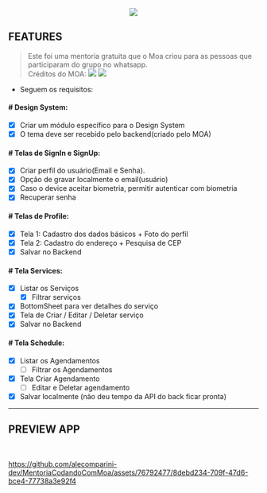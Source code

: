 <h3 align="center">
  <br>
  <img src="https://github.com/alecomparini-dev/MentoriaCodandoComMoa/assets/76792477/2de45eaf-a717-4f94-9793-a17c704357dd" >
  <br>
</h3>

## FEATURES
> Este foi uma mentoria gratuita que o Moa criou para as pessoas que participaram do grupo no whatsapp. <br>
> Créditos do MOA: [![](https://img.shields.io/badge/YouTube-FF0000?style=for-the-badge&logo=youtube&logoColor=white)](https://www.youtube.com/@CodandoComMoa) [![](https://img.shields.io/badge/Instagram-E4405F?style=for-the-badge&logo=instagram&logoColor=white)](https://www.instagram.com/codandocommoa) <br>

- Seguem os requisitos:
  
#### # Design System:
- [x] Criar um módulo específico para o Design System
- [x] O tema deve ser recebido pelo backend(criado pelo MOA)

#### # Telas de SignIn e SignUp:
- [x] Criar perfil do usuário(Email e Senha).
- [x] Opção de gravar localmente o email(usuário)
- [x] Caso o device aceitar biometria, permitir autenticar com biometria
- [x] Recuperar senha

#### # Telas de Profile:
- [x] Tela 1: Cadastro dos dados básicos + Foto do perfil
- [x] Tela 2: Cadastro do endereço + Pesquisa de CEP
- [x] Salvar no Backend

#### # Tela Services:
- [x] Listar os Serviços
  - [x] Filtrar serviços
- [x] BottomSheet para ver detalhes do serviço
- [x] Tela de Criar / Editar / Deletar serviço
- [x] Salvar no Backend

#### # Tela Schedule:
- [x] Listar os Agendamentos
  - [ ] Filtrar os Agendamentos
- [x] Tela Criar Agendamento
  - [ ] Editar e Deletar agendamento
- [x] Salvar localmente (não deu tempo da API do back ficar pronta)

---
## PREVIEW APP

<br>

https://github.com/alecomparini-dev/MentoriaCodandoComMoa/assets/76792477/8debd234-709f-47d6-bce4-77738a3e92f4

<br>

